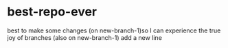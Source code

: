 # best-repo-ever

best to make some changes
(on new-branch-1)so I can experience the true joy of branches
(also on new-branch-1) add a new line
